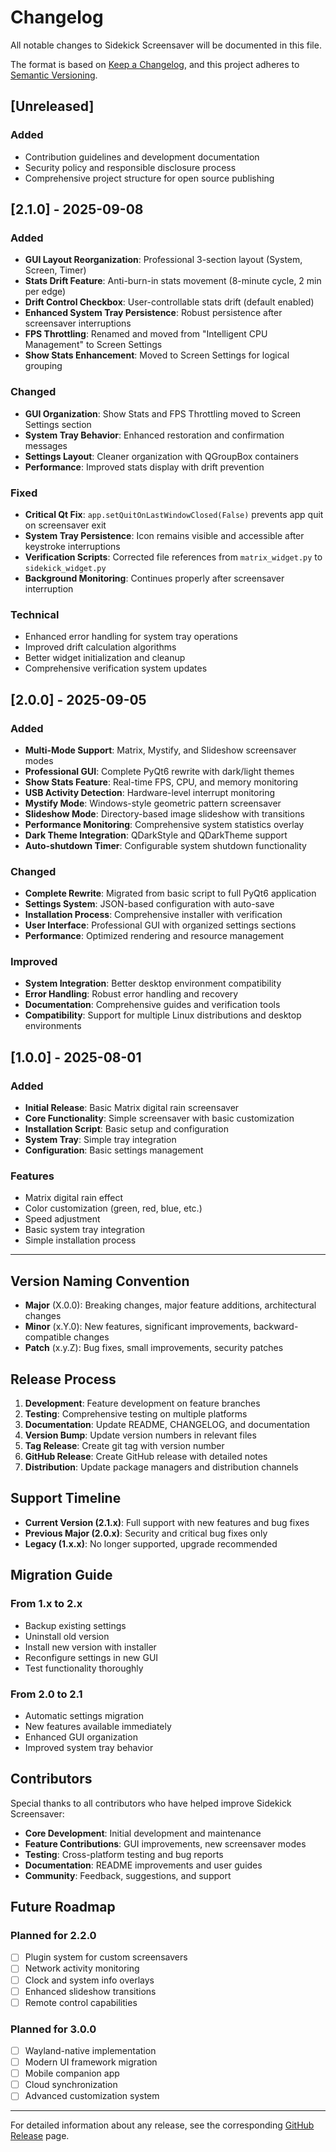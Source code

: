 # Changelog

All notable changes to Sidekick Screensaver will be documented in this file.

The format is based on [Keep a Changelog](https://keepachangelog.com/en/1.0.0/),
and this project adheres to [Semantic Versioning](https://semver.org/spec/v2.0.0.html).

## [Unreleased]

### Added
- Contribution guidelines and development documentation
- Security policy and responsible disclosure process
- Comprehensive project structure for open source publishing

## [2.1.0] - 2025-09-08

### Added
- **GUI Layout Reorganization**: Professional 3-section layout (System, Screen, Timer)
- **Stats Drift Feature**: Anti-burn-in stats movement (8-minute cycle, 2 min per edge)
- **Drift Control Checkbox**: User-controllable stats drift (default enabled)
- **Enhanced System Tray Persistence**: Robust persistence after screensaver interruptions
- **FPS Throttling**: Renamed and moved from "Intelligent CPU Management" to Screen Settings
- **Show Stats Enhancement**: Moved to Screen Settings for logical grouping

### Changed
- **GUI Organization**: Show Stats and FPS Throttling moved to Screen Settings section
- **System Tray Behavior**: Enhanced restoration and confirmation messages
- **Settings Layout**: Cleaner organization with QGroupBox containers
- **Performance**: Improved stats display with drift prevention

### Fixed
- **Critical Qt Fix**: `app.setQuitOnLastWindowClosed(False)` prevents app quit on screensaver exit
- **System Tray Persistence**: Icon remains visible and accessible after keystroke interruptions
- **Verification Scripts**: Corrected file references from `matrix_widget.py` to `sidekick_widget.py`
- **Background Monitoring**: Continues properly after screensaver interruption

### Technical
- Enhanced error handling for system tray operations
- Improved drift calculation algorithms
- Better widget initialization and cleanup
- Comprehensive verification system updates

## [2.0.0] - 2025-09-05

### Added
- **Multi-Mode Support**: Matrix, Mystify, and Slideshow screensaver modes
- **Professional GUI**: Complete PyQt6 rewrite with dark/light themes
- **Show Stats Feature**: Real-time FPS, CPU, and memory monitoring
- **USB Activity Detection**: Hardware-level interrupt monitoring
- **Mystify Mode**: Windows-style geometric pattern screensaver
- **Slideshow Mode**: Directory-based image slideshow with transitions
- **Performance Monitoring**: Comprehensive system statistics overlay
- **Dark Theme Integration**: QDarkStyle and QDarkTheme support
- **Auto-shutdown Timer**: Configurable system shutdown functionality

### Changed
- **Complete Rewrite**: Migrated from basic script to full PyQt6 application
- **Settings System**: JSON-based configuration with auto-save
- **Installation Process**: Comprehensive installer with verification
- **User Interface**: Professional GUI with organized settings sections
- **Performance**: Optimized rendering and resource management

### Improved
- **System Integration**: Better desktop environment compatibility
- **Error Handling**: Robust error handling and recovery
- **Documentation**: Comprehensive guides and verification tools
- **Compatibility**: Support for multiple Linux distributions and desktop environments

## [1.0.0] - 2025-08-01

### Added
- **Initial Release**: Basic Matrix digital rain screensaver
- **Core Functionality**: Simple screensaver with basic customization
- **Installation Script**: Basic setup and configuration
- **System Tray**: Simple tray integration
- **Configuration**: Basic settings management

### Features
- Matrix digital rain effect
- Color customization (green, red, blue, etc.)
- Speed adjustment
- Basic system tray integration
- Simple installation process

---

## Version Naming Convention

- **Major** (X.0.0): Breaking changes, major feature additions, architectural changes
- **Minor** (x.Y.0): New features, significant improvements, backward-compatible changes
- **Patch** (x.y.Z): Bug fixes, small improvements, security patches

## Release Process

1. **Development**: Feature development on feature branches
2. **Testing**: Comprehensive testing on multiple platforms
3. **Documentation**: Update README, CHANGELOG, and documentation
4. **Version Bump**: Update version numbers in relevant files
5. **Tag Release**: Create git tag with version number
6. **GitHub Release**: Create GitHub release with detailed notes
7. **Distribution**: Update package managers and distribution channels

## Support Timeline

- **Current Version (2.1.x)**: Full support with new features and bug fixes
- **Previous Major (2.0.x)**: Security and critical bug fixes only
- **Legacy (1.x.x)**: No longer supported, upgrade recommended

## Migration Guide

### From 1.x to 2.x
- Backup existing settings
- Uninstall old version
- Install new version with installer
- Reconfigure settings in new GUI
- Test functionality thoroughly

### From 2.0 to 2.1
- Automatic settings migration
- New features available immediately
- Enhanced GUI organization
- Improved system tray behavior

## Contributors

Special thanks to all contributors who have helped improve Sidekick Screensaver:

- **Core Development**: Initial development and maintenance
- **Feature Contributions**: GUI improvements, new screensaver modes
- **Testing**: Cross-platform testing and bug reports
- **Documentation**: README improvements and user guides
- **Community**: Feedback, suggestions, and support

## Future Roadmap

### Planned for 2.2.0
- [ ] Plugin system for custom screensavers
- [ ] Network activity monitoring
- [ ] Clock and system info overlays
- [ ] Enhanced slideshow transitions
- [ ] Remote control capabilities

### Planned for 3.0.0
- [ ] Wayland-native implementation
- [ ] Modern UI framework migration
- [ ] Mobile companion app
- [ ] Cloud synchronization
- [ ] Advanced customization system

---

For detailed information about any release, see the corresponding [GitHub Release](https://github.com/yourusername/sidekick-screensaver/releases) page.
